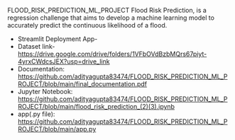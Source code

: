  FLOOD_RISK_PREDICTION_ML_PROJECT
Flood Risk Prediction, is a regression challenge that aims to develop a machine learning model to accurately predict the continuous likelihood of a flood.

- Streamlit Deployment App-
- Dataset link- https://drive.google.com/drive/folders/1VFbOVdBzbMQrs67piyt-4yrxCWdcsJEX?usp=drive_link
- Documentation: https://github.com/adityagupta83474/FLOOD_RISK_PREDICTION_ML_PROJECT/blob/main/final_documentation.pdf
- Jupyter Notebook: https://github.com/adityagupta83474/FLOOD_RISK_PREDICTION_ML_PROJECT/blob/main/flood_risk_prediction_(2)(3).ipynb
- app(.py file): https://github.com/adityagupta83474/FLOOD_RISK_PREDICTION_ML_PROJECT/blob/main/app.py
